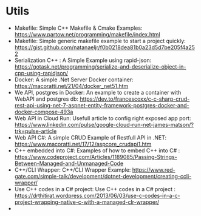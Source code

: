 # Utils


* Makefile: Simple C++ Makefile & Cmake Examples: https://www.partow.net/programming/makefile/index.html
* Makefile: Simple generic makefile example to start a project quickly: https://gist.github.com/natanaeljr/f0b0218dea81b0a23d5d7be205f4a252
* Serialization C++ : A Simple Example using rapid-json: https://gotask.net/programming/serialize-and-deserialize-object-in-cpp-using-rapidjson/
* Docker: A simple .Net Server Docker container: https://macoratti.net/21/04/docker_net51.htm
* We API, postgres in Docker: An example to create a container with WebAPI and postgres db: https://dev.to/francescoxx/c-c-sharp-crud-rest-api-using-net-7-aspnet-entity-framework-postgres-docker-and-docker-compose-493a
* Web API in Cloud Run: Usefull article to config right exposed app port:  https://www.linkedin.com/pulse/google-cloud-run-net-james-matson/?trk=pulse-article
* Web API C#: A simple CRUD Example of Restfull API in .NET: https://www.macoratti.net/17/12/aspcore_crudapi1.htm
* C++ embedded into C#: Examples of how to embed C++ into C# : https://www.codeproject.com/Articles/1189085/Passing-Strings-Between-Managed-and-Unmanaged-Code
* C++/CLI Wrapper: C++/CLI Wrapper Example: https://www.red-gate.com/simple-talk/development/dotnet-development/creating-ccli-wrapper/
* Use C++ codes in a C# project: Use C++ codes in a C# project : https://drthitirat.wordpress.com/2013/06/03/use-c-codes-in-a-c-project-wrapping-native-c-with-a-managed-clr-wrapper/
* 
